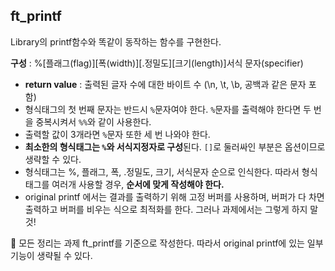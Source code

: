 ## ft_printf
Library의 printf함수와 똑같이 동작하는 함수를 구현한다.

**구성** : %[플래그(flag)][폭(width)][.정밀도][크기(length)]서식 문자(specifier)

- **return value** : 출력된 글자 수에 대한 바이트 수 (\n, \t, \b, 공백과 같은 문자 포함)
- 형식태그의 첫 번째 문자는 반드시 `%`문자여야 한다. `%`문자를 출력해야 한다면 두 번을 중복시켜서 `%%`와 같이 사용한다.
- 출력할 값이 3개라면 `%`문자 또한 세 번 나와야 한다.
- **최소한의 형식태그는 `%`와 서식지정자로 구성**된다. `[]`로 둘러싸인 부분은 옵션이므로 생략할 수 있다.
- 형식태그는 %, 플래그, 폭, .정밀도, 크기, 서식문자 순으로 인식한다. 따라서 형식태그를 여러개 사용할 경우, **순서에 맞게 작성해야 한다.**
- original printf 에서는 결과를 출력하기 위해 고정 버퍼를 사용하며, 버퍼가 다 차면 출력하고 버퍼를 비우는 식으로 최적화를 한다. 그러나 과제에서는 그렇게 하지 말 것!

🔸 모든 정리는 과제 ft_printf를 기준으로 작성한다. 따라서 original printf에 있는 일부 기능이 생략될 수 있다.
